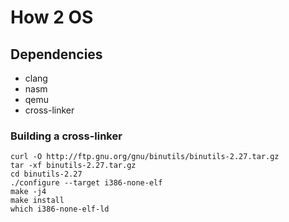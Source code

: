 # How 2 OS

## Dependencies

- clang
- nasm
- qemu
- cross-linker

### Building a cross-linker

    curl -O http://ftp.gnu.org/gnu/binutils/binutils-2.27.tar.gz
    tar -xf binutils-2.27.tar.gz
    cd binutils-2.27
    ./configure --target i386-none-elf
    make -j4
    make install
    which i386-none-elf-ld
